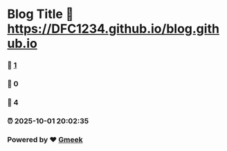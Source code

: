 # Blog Title :link: https://DFC1234.github.io/blog.github.io 
### :page_facing_up: [1](https://DFC1234.github.io/blog.github.io/tag.html) 
### :speech_balloon: 0 
### :hibiscus: 4 
### :alarm_clock: 2025-10-01 20:02:35 
### Powered by :heart: [Gmeek](https://github.com/Meekdai/Gmeek)
